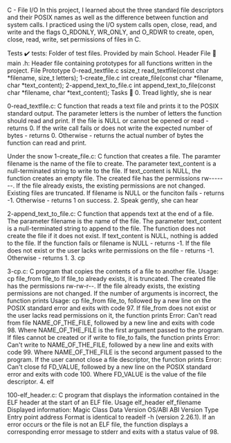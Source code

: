 C - File I/O In this project, I learned about the three standard file descriptors and their POSIX names as well as the difference between function and system calls. I practiced using the I/O system calls open, close, read, and write and the flags O_RDONLY, WR_ONLY, and O_RDWR to create, open, close, read, write, set permissions of files in C.

Tests ✔️ tests: Folder of test files. Provided by main School. Header File 📁 main .h: Header file containing prototypes for all functions written in the project. File Prototype 0-read_textfile.c ssize_t read_textfile(const char *filename, size_t letters); 1-create_file.c int create_file(const char *filename, char *text_content); 2-append_text_to_file.c int append_text_to_file(const char *filename, char *text_content); Tasks 📃 0. Tread lightly, she is near

0-read_textfile.c: C function that reads a text file and prints it to the POSIX standard output. The parameter letters is the number of letters the function should read and print. If the file is NULL or cannot be opened or read - returns 0. If the write call fails or does not write the expected number of bytes - returns 0. Otherwise - returns the actual number of bytes the function can read and print.

Under the snow
1-create_file.c: C function that creates a file. The paramter filename is the name of the file to create. The parameter text_content is a null-terminated string to write to the file. If text_content is NULL, the function creates an empty file. The created file has the permissions rw-------. If the file already exists, the existing permissions are not changed. Existing files are truncated. If filename is NULL or the funciton fails - returns -1. Otherwise - returns 1 on success. 2. Speak gently, she can hear

2-append_text_to_file.c: C function that appends text at the end of a file. The parameter filename is the name of the file. The parameter text_content is a null-terminated string to append to the file. The function does not create the file if it does not exist. If text_content is NULL, nothing is added to the file. If the function fails or filename is NULL - returns -1. If the file does not exist or the user lacks write permissions on the file - returns -1. Otherwise - returns 1. 3. cp

3-cp.c: C program that copies the contents of a file to another file. Usage: cp file_from file_to If file_to already exists, it is truncated. The created file has the permissions rw-rw-r--. If the file already exists, the existing permissions are not changed. If the number of arguments is incorrect, the function prints Usage: cp file_from file_to, followed by a new line on the POSIX standard error and exits with code 97. If file_from does not exist or the user lacks read permissions on it, the function prints Error: Can't read from file NAME_OF_THE_FILE, followed by a new line and exits with code 98. Where NAME_OF_THE_FILE is the first argument passed to the program. If files cannot be created or if write to file_to fails, the function prints Error: Can't write to NAME_OF_THE_FILE, followed by a new line and exits with code 99. Where NAME_OF_THE_FILE is the second argument passed to the program. If the user cannot close a file descriptor, the function prints Error: Can't close fd FD_VALUE, followed by a new line on the POSIX standard error and exits with code 100. Where FD_VALUE is the value of the file descriptor. 4. elf

100-elf_header.c: C program that displays the information contained in the ELF header at the start of an ELF file. Usage elf_header elf_filename Displayed information: Magic Class Data Version OS/ABI ABI Version Type Entry point address Format is identical to readelf -h (version 2.26.1). If an error occurs or the file is not an ELF file, the function displays a corresponding error message to stderr and exits with a status value of 98.
